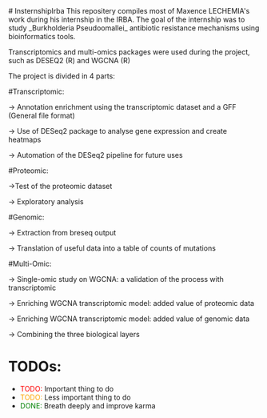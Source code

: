 </style>
# InsternshipIrba
This repositery compiles most of Maxence LECHEMIA's work during his internship in the IRBA.
The goal of the internship was to study _Burkholderia Pseudoomallei_ antibiotic resistance mechanisms using bioinformatics tools. 

Transcriptomics and multi-omics packages were used during the project, such as DESEQ2 (R) and WGCNA (R)

The project is divided in 4 parts:



#Transcriptomic:

  -> Annotation enrichment using the transcriptomic dataset and a GFF (General file format)
  
  -> Use of DESeq2 package to analyse gene expression and create heatmaps
  
  -> Automation of the DESeq2 pipeline for future uses




#Proteomic:

  ->Test of the proteomic dataset
  
  -> Exploratory analysis



  
#Genomic:

  -> Extraction from breseq output 
  
  -> Translation of useful data into a table of counts of mutations



  
#Multi-Omic:

  -> Single-omic study on WGCNA: a validation of the process with transcriptomic
  
  -> Enriching WGCNA transcriptomic model: added value of proteomic data
  
  -> Enriching WGCNA transcriptomic model: added value of genomic data
  
  -> Combining the three biological layers


<style>
r { color: Red }
o { color: Orange }
g { color: Green }
</style>

# TODOs:

- <r>TODO:</r> Important thing to do
- <o>TODO:</o> Less important thing to do
- <g>DONE:</g> Breath deeply and improve karma


